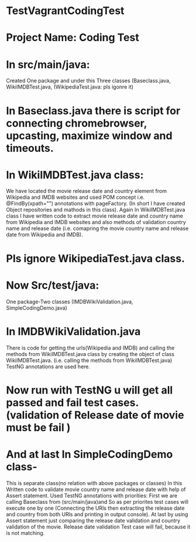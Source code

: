 # TestVagrantCodingTest
# Project Name: Coding Test

# In src/main/java: 
Created One package and under this Three classes (Baseclass.java, WikiIMDBTest.java, (WikipediaTest.java: pls igonre it)

# In Baseclass.java there is script for connecting chromebrowser, upcasting, maximize window and timeouts.
# In  WikiIMDBTest.java class:
We have located the movie release date and country element from Wikipedia and IMDB websites and used POM concept i.e. @FindBy(xpath="") annotations with pageFactory. (In short I have created Object repositories and mathods in this class).
Again In  WikiIMDBTest.java class I have written code to extract movie release date and country name from Wikipedia and IMDB websites and also methods of validation country name and release date (i.e. comapring the movie country name and release date from Wikipedia and IMDB).

# Pls ignore WikipediaTest.java class.

# Now Src/test/java: 
One package-Two classes (IMDBWikiValidation.java, SimpleCodingDemo.java)
# In IMDBWikiValidation.java 
There is code for getting the urls(Wikipedia and IMDB) and calling the methods from WikiIMDBTest.java class by creating the object of class WikiIMDBTest.java. (i.e. calling the methods from WikiIMDBTest.java) TestNG annotations are used here.
# Now run with TestNG u will get all passed and fail test cases. (validation of Release date of movie must be fail )

# And at last In SimpleCodingDemo class- 
This is separate class(no relation with above packages or classes) 
In this Written code to validate movie country name and release date with help of Assert statement.
Used TestNG annotations with priorities:
First we are calling Baseclass from (src/main/java)and So as per priorites test cases will execute one by one (Connecting the URls then extracting the release date and country from both URls and printing in output console).
At last by using Assert statement just comparing the release date validation and country validation of the movie.
Release date validation Test case will fail, because it is not matching.

